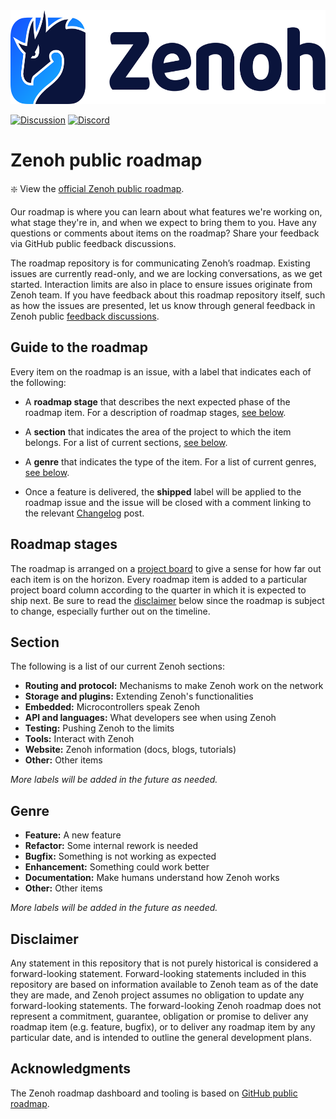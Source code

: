<img src="https://raw.githubusercontent.com/eclipse-zenoh/zenoh/master/zenoh-dragon.png" height="150">

[![Discussion](https://img.shields.io/badge/discussion-on%20github-blue)](https://github.com/eclipse-zenoh/roadmap/discussions)
[![Discord](https://img.shields.io/badge/chat-on%20discord-blue)](https://discord.gg/2GJ958VuHs)

# Zenoh public roadmap

:sparkle: View the [official Zenoh public roadmap](https://github.com/orgs/eclipse-zenoh/projects/2).

Our roadmap is where you can learn about what features we're working on, what stage they're in, and when we expect to bring them to you. 
Have any questions or comments about items on the roadmap? Share your feedback via GitHub public feedback discussions.

The roadmap repository is for communicating Zenoh’s roadmap. 
Existing issues are currently read-only, and we are locking conversations, as we get started. 
Interaction limits are also in place to ensure issues originate from Zenoh team.
If you have feedback about this roadmap repository itself, such as how the issues are presented, let us know through general feedback in Zenoh public [feedback discussions](https://github.com/eclipse-zenoh/roadmap/discussions).

## Guide to the roadmap

Every item on the roadmap is an issue, with a label that indicates each of the following:

- A **roadmap stage** that describes the next expected phase of the roadmap item. For a description of roadmap stages, [see below](#roadmap-stages). 

- A **section** that indicates the area of the project to which the item belongs. For a list of current sections, [see below](#section).

- A **genre** that indicates the type of the item. For a list of current genres, [see below](#genre).

- Once a feature is delivered, the **shipped** label will be applied to the roadmap issue and the issue will be closed with a comment linking to the relevant [Changelog](https://github.blog/changelog/) post.

## Roadmap stages

The roadmap is arranged on a [project board](https://github.com/orgs/eclipse-zenoh/projects/2) to give a sense for how far out each item is on the horizon. 
Every roadmap item is added to a particular project board column according to the quarter in which it is expected to ship next. 
Be sure to read the [disclaimer](#disclaimer) below since the roadmap is subject to change, especially further out on the timeline.

## Section

The following is a list of our current Zenoh sections:

- **Routing and protocol:** Mechanisms to make Zenoh work on the network
- **Storage and plugins:** Extending Zenoh's functionalities
- **Embedded:** Microcontrollers speak Zenoh
- **API and languages:** What developers see when using Zenoh
- **Testing:** Pushing Zenoh to the limits
- **Tools:** Interact with Zenoh
- **Website:** Zenoh information (docs, blogs, tutorials)
- **Other:** Other items

_More labels will be added in the future as needed._

## Genre

- **Feature:** A new feature
- **Refactor:** Some internal rework is needed
- **Bugfix:** Something is not working as expected
- **Enhancement:** Something could work better
- **Documentation:** Make humans understand how Zenoh works
- **Other:** Other items

_More labels will be added in the future as needed._

## Disclaimer 

Any statement in this repository that is not purely historical is considered a forward-looking statement. 
Forward-looking statements included in this repository are based on information available to Zenoh team as of the date they are made, and Zenoh project assumes no obligation to update any forward-looking statements. 
The forward-looking Zenoh roadmap does not represent a commitment, guarantee, obligation or promise to deliver any roadmap item (e.g. feature, bugfix), or to deliver any roadmap item by any particular date, and is intended to outline the general development plans.

## Acknowledgments

The Zenoh roadmap dashboard and tooling is based on [GitHub public roadmap](https://github.com/github/roadmap).


